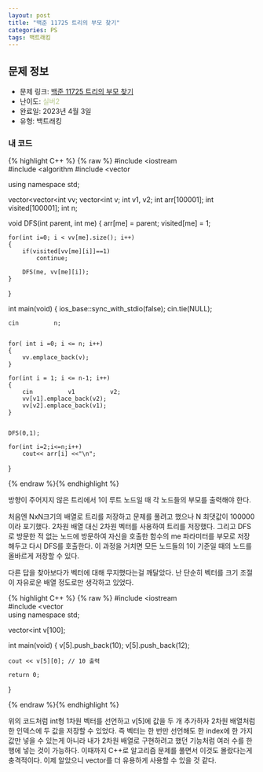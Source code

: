 ```yaml
---
layout: post
title: "백준 11725 트리의 부모 찾기"
categories: PS
tags: 백트래킹
---
```


## 문제 정보
- 문제 링크: [백준 11725 트리의 부모 찾기](https://www.acmicpc.net/problem/11725)
- 난이도: <span style="color:#B5C78A">실버2</span>
- 완료일: 2023년 4월 3일
- 유형: 백트래킹

### 내 코드

{% highlight C++ %} {% raw %}
#include <iostream	
#include <algorithm	
#include <vector	

using namespace std;

vector<vector<int		 vv;
vector<int	 v;
int v1, v2;
int arr[100001];
int visited[100001];
int n;

void DFS(int parent, int me)
{
	arr[me] = parent;
	visited[me] = 1;
	
	for(int i=0; i < vv[me].size(); i++)
	{
		if(visited[vv[me][i]]==1)
			continue;
		
		DFS(me, vv[me][i]);
	}
}

int main(void)
{
	ios_base::sync_with_stdio(false); cin.tie(NULL);
	
	cin 		 n;
	
	
	for( int i =0; i <= n; i++)
	{
		vv.emplace_back(v);
	}
	
	for(int i = 1; i <= n-1; i++)
	{
		cin 		 v1 		 v2;
		vv[v1].emplace_back(v2);
		vv[v2].emplace_back(v1);
	}
	
	
	DFS(0,1);
	
	for(int i=2;i<=n;i++)
		cout<< arr[i] <<"\n";
}

{% endraw %}{% endhighlight %}

방향이 주어지지 않은 트리에서 1이 루트 노드일 때 각 노드들의 부모를 출력해야 한다.

처음엔 NxN크기의 배열로 트리를 저장하고 문제를 풀려고 했으나 N 최댓값이 100000이라 포기했다. 2차원 배열 대신 2차원 벡터를 사용하여 트리를 저장했다. 그리고 DFS로 방문한 적 없는 노드에 방문하여 자신을 호출한 함수의 me 파라미터를 부모로 저장해두고 다시 DFS를 호출한다. 이 과정을 거치면 모든 노드들의 1이 기준일 때의 노드를 올바르게 저장할 수 있다.

다른 답을 찾아보다가 벡터에 대해 무지했다는걸 깨달았다. 난 단순히 벡터를 크기 조절이 자유로운 배열 정도로만 생각하고 있었다.

{% highlight C++ %} {% raw %}
#include <iostream	
#include <vector	
using namespace std;

vector<int	 v[100];

int main(void) 
{
	v[5].push_back(10);
	v[5].push_back(12);
	
	
	cout << v[5][0]; // 10 출력
	
	return 0;
}


{% endraw %}{% endhighlight %}

위의 코드처럼 int형 1차원 벡터를 선언하고 v[5]에 값을 두 개 추가하자 2차원 배열처럼 한 인덱스에 두 값을 저장할 수 있었다. 즉 벡터는 한 번만 선언해도 한 index에 한 가지 값만 넣을 수 있는게 아니라 내가 2차원 배열로 구현하려고 했던 기능처럼 여러 수를 한 행에 넣는 것이 가능하다. 이때까지 C++로 알고리즘 문제를 풀면서 이것도 몰랐다는게 충격적이다. 이제 알았으니 vector를 더 유용하게 사용할 수 있을 것 같다.
